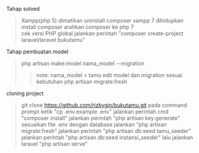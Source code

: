 Tahap solved 

> Xampp(php 5) dimatikan 
> uninstall composer 
> xampp 7 dihidupkan 
> install composer 
> arahkan composer ke php 7  
> cek versi PHP global 
> jalankan perintah "composer create-project laravel/laravel bukutamu"


Tahap pembuatan model

> php artisan make:model nama_model --migration
 >> note: nama_model = tamu
> edit model dan migration sesuai kebutuhan
> php artisan migrate:fresh


cloning project

> git clone https://github.com/rizkygin/bukutamu.git
> pada command prompt ketik "cp .env.example .env"
> jalankan perintah cmd "composer install"
> jalankan perintah "php artisan key:generate"
> sesuaikan file .env dengan database
> jalankan "php artisan migrate:fresh"
> jalankan perintah "php artisan db:seed tamu_seeder"
> jalankan perintah "php artisan db:seed instansi_seeder"
 >lalu jalankan laravel "php artisan serve"